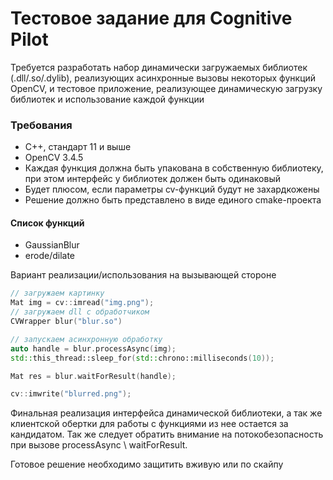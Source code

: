 # Тестовое задание для Cognitive Pilot
Требуется разработать набор динамически загружаемых библиотек (.dll/.so/.dylib), реализующих асинхронные вызовы некоторых функций OpenCV, и тестовое приложение, реализующее динамическую загрузку библиотек и использование каждой функции

### Требования
* C++, стандарт 11 и выше
* OpenCV 3.4.5
* Каждая функция должна быть упакована в собственную библиотеку, при этом интерфейс у библиотек должен быть одинаковый
* Будет плюсом, если параметры cv-функций будут не захардкожены
* Решение должно быть представлено в виде единого cmake-проекта
#### Список функций
* GaussianBlur
* erode/dilate

Вариант реализации/использования на вызывающей стороне
```cpp
// загружаем картинку
Mat img = cv::imread("img.png");
// загружаем dll с обработчиком
CVWrapper blur("blur.so")

// запускаем асинхронную обработку
auto handle = blur.processAsync(img);
std::this_thread::sleep_for(std::chrono::milliseconds(10));

Mat res = blur.waitForResult(handle);

cv::imwrite("blurred.png");
```

Финальная реализация интерфейса динамической библиотеки, а так же клиентской обертки для работы с функциями из нее остается за кандидатом.
Так же следует обратить внимание на потокобезопасность при вызове processAsync \ waitForResult.

Готовое решение необходимо защитить вживую или по скайпу
